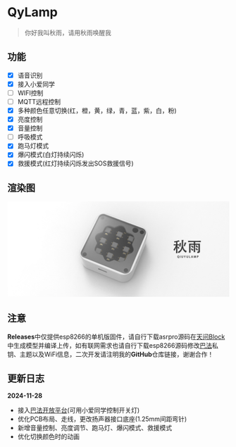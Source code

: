 # QyLamp

> 你好我叫秋雨，请用秋雨唤醒我

## 功能

- [x] 语音识别
- [x] 接入小爱同学
- [ ] WIFI控制
- [ ] MQTT远程控制
- [x] 多种颜色任意切换(红，橙，黄，绿，青，蓝，紫，白，粉)
- [x] 亮度控制
- [x] 音量控制
- [ ] 呼吸模式
- [x] 跑马灯模式
- [x] 爆闪模式(白灯持续闪烁)
- [x] 救援模式(红灯持续闪烁发出SOS救援信号)

## 渲染图

![](img/rendering.png)

## 注意

**Releases**中仅提供esp8266的单机版固件，请自行下载asrpro源码在[天问Block](http://www.twen51.com/new/twen51/index.php)中生成模型并编译上传，如有联网需求也请自行下载esp8266源码修改[巴法](https://cloud.bemfa.com/)私钥、主题以及WiFi信息，二次开发请注明我的**GitHub**仓库链接，谢谢合作！

## 更新日志

**2024-11-28**

- 接入[巴法开放平台](https://cloud.bemfa.com/)(可用小爱同学控制开关灯)
- 优化PCB布局、走线，更改扬声器接口底座(1.25mm间距弯针)
- 新增音量控制、亮度调节、跑马灯、爆闪模式、救援模式
- 优化切换颜色时的动画

